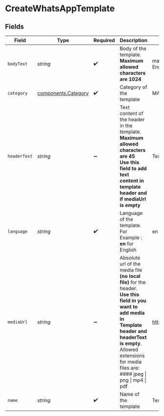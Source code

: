 # CreateWhatsAppTemplate


## Fields

| Field                                                                                                                                                                                                                           | Type                                                                                                                                                                                                                            | Required                                                                                                                                                                                                                        | Description                                                                                                                                                                                                                     | Example                                                                                                                                                                                                                         |
| ------------------------------------------------------------------------------------------------------------------------------------------------------------------------------------------------------------------------------- | ------------------------------------------------------------------------------------------------------------------------------------------------------------------------------------------------------------------------------- | ------------------------------------------------------------------------------------------------------------------------------------------------------------------------------------------------------------------------------- | ------------------------------------------------------------------------------------------------------------------------------------------------------------------------------------------------------------------------------- | ------------------------------------------------------------------------------------------------------------------------------------------------------------------------------------------------------------------------------- |
| `bodyText`                                                                                                                                                                                                                      | *string*                                                                                                                                                                                                                        | :heavy_check_mark:                                                                                                                                                                                                              | Body of the template. **Maximum allowed characters are 1024**                                                                                                                                                                   | making it look like readable English                                                                                                                                                                                            |
| `category`                                                                                                                                                                                                                      | [components.Category](../../models/components/category.md)                                                                                                                                                                      | :heavy_check_mark:                                                                                                                                                                                                              | Category of the template                                                                                                                                                                                                        | MARKETING                                                                                                                                                                                                                       |
| `headerText`                                                                                                                                                                                                                    | *string*                                                                                                                                                                                                                        | :heavy_minus_sign:                                                                                                                                                                                                              | Text content of the header in the template. **Maximum allowed characters are 45**<br/>**Use this field to add text content in template header and if mediaUrl is empty**<br/>                                                   | Test WhatsApp campaign                                                                                                                                                                                                          |
| `language`                                                                                                                                                                                                                      | *string*                                                                                                                                                                                                                        | :heavy_check_mark:                                                                                                                                                                                                              | Language of the template. For Example :<br/>**en** for English<br/>                                                                                                                                                             | en                                                                                                                                                                                                                              |
| `mediaUrl`                                                                                                                                                                                                                      | *string*                                                                                                                                                                                                                        | :heavy_minus_sign:                                                                                                                                                                                                              | Absolute url of the media file **(no local file)** for the header. **Use this field in you want to add media in Template header and headerText is empty**.<br/>Allowed extensions for media files are:<br/>#### jpeg \| png \| mp4 \| pdf<br/> | https://attachment.domain.com                                                                                                                                                                                                   |
| `name`                                                                                                                                                                                                                          | *string*                                                                                                                                                                                                                        | :heavy_check_mark:                                                                                                                                                                                                              | Name of the template                                                                                                                                                                                                            | Test template                                                                                                                                                                                                                   |